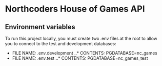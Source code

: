 # Northcoders House of Games API

## Environment variables

To run this project locally, you must create two .env files at the root to allow you to connect to the test and development databases: 

* FILE NAME: .env.development 
..* CONTENTS: PGDATABASE=nc_games
* FILE NAME: .env.test 
..* CONTENTS: PGDATABASE=nc_games_test
